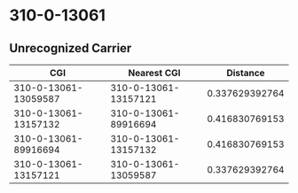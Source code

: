 # 310-0-13061
## Unrecognized Carrier


| CGI | Nearest CGI | Distance |
|-----|-------------|----------|
| 310-0-13061-13059587 | 310-0-13061-13157121 | 0.337629392764 |
| 310-0-13061-13157132 | 310-0-13061-89916694 | 0.416830769153 |
| 310-0-13061-89916694 | 310-0-13061-13157132 | 0.416830769153 |
| 310-0-13061-13157121 | 310-0-13061-13059587 | 0.337629392764 |
